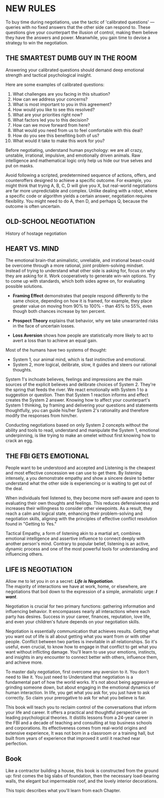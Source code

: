 # NEW RULES

To buy time during negotiations, use the tactic of 'calibrated questions' — queries with no fixed answers that the other side can respond to. These questions give your counterpart the illusion of control, making them believe they have the answers and power. Meanwhile, you gain time to devise a strategy to win the negotiation.

## THE SMARTEST DUMB GUY IN THE ROOM

Answering your calibrated questions should demand deep emotional strength and tactical psychological insight.

Here are some examples of calibrated questions:

1. What challenges are you facing in this situation?
2. How can we address your concerns?
3. What is most important to you in this agreement?
4. How would you like to see this resolved?
5. What are your priorities right now?
6. What factors led you to this decision?
7. How can we move forward from here?
8. What would you need from us to feel comfortable with this deal?
9. How do you see this benefiting both of us?
10. What would it take to make this work for you?

Before negotiating, understand human psychology: we are all crazy, unstable, irrational, impulsive, and emotionally driven animals. Raw intelligence and mathematical logic only help us hide our true selves and put on masks.

Avoid following a scripted, predetermined sequence of actions, offers, and counteroffers designed to achieve a specific outcome. For example, you might think that trying A, B, C, D will give you X, but real-world negotiations are far more unpredictable and complex. Unlike dealing with a robot, where a specific code or algorithm yields a certain answer, negotiation requires flexibility. You might need to do A, then D, and perhaps Q, because the outcome is often uncertain.

## OLD-SCHOOL NEGOTIATION
History of hostage negotiation

## HEART VS. MIND
The emotional brain-that animalistic, unreliable, and irrational beast-could be overcome through a more rational, joint problem-solving mindset. Instead of trying to understand what other side is asking for, focus on why they are asking for it. Work cooperatively to generate win-win options. Try to come up with standards, which both sides agree on, for evaluating possible solutions.

- **Framing Effect** demonstrates that people respond differently to the same choice, depending on how it is framed, for example, they place greater value on moving from 90% to 100% - than 45% to 55%, even though both chances increase by ten percent.

- **Prospect Theory** explains that behavior, why we take unwarranted risks in the face of uncertain losses.

- **Loss Aversion** shows how people are statistically more likely to act to avert a loss than to achieve an equal gain.

Most of the humans have two systems of thought:
- System 1, our animal mind, which is fast instinctive and emotional.
- System 2, more logical, delibrate, slow, it guides and steers our rational thoughts.

System 1's inchoate believes, feelings and impressions are the main sources of the explicit believes and delibrate choices of System 2.
They're the spring that feeds the river. We react emotionally with System 1 to a suggestion or question. Then that System 1 reaction informs and effect creates the System 2 answer.
Knowing how to affect your counterpart's System 1 thinking, by framing and delivering your questions and statements thoughtfully, you can guide his/her System 2's rationality and therefore modify the responses from him/her.

Conducting negotiations based on only System 2 concepts without the ability and tools to read, understand and manipulate the System 1, emotional underpinning, is like trying to make an omelet without first knowing how to crack an egg.
## THE FBI GETS EMOTIONAL
People want to be understood and accepted and Listening is the cheapest and most effective concession we can use to get there. By listening intensely, a you demonstrate empathy and show a sincere desire to better understand what the other side is experiencing or is waiting to get out of the deal.

When individuals feel listened to, they become more self-aware and open to evaluating their own thoughts and feelings. This reduces defensiveness and increases their willingness to consider other viewpoints. As a result, they reach a calm and logical state, enhancing their problem-solving and negotiation skills, aligning with the principles of effective conflict resolution found in "Getting to Yes."

Tactical Empathy, a form of listening akin to a martial art, combines emotional intelligence and assertive influence to connect deeply with another person's mind. Contrary to popular belief, listening is an active, dynamic process and one of the most powerful tools for understanding and influencing others.

## LIFE IS NEGOTIATION
Allow me to let you in on a secret: ***Life is Negotiation***.   
The majority of interactions we have at work, home, or elsewhere, are   
negotiations that boil down to the expression of a simple, animalistic urge: ***I want***.

Negotiation is crucial for two primary functions: gathering information and influencing behavior. It encompasses nearly all interactions where each party has desires. Success in your career, finances, reputation, love life, and even your children's future depends on your negotiation skills.

Negotiation is essentially communication that achieves results. Getting what you want out of life is all about getting what you want from or with other people. Conflict between two parties is inevitable in all relationships. So it's useful, even crucial, to know how to engage in that conflict to get what you want without inflicting damage. You'll learn to use your emotions, instincts, and insights in any encounter to connect better with others, influence them, and achieve more.

To master daily negotiation, first overcome any aversion to it. You don't need to like it. You just need to Understand that negotiation is a fundamental part of how the world works. It's not about being aggressive or grinding someone down, but about engaging in the emotional dynamics of human interaction. In life, you get what you ask for, you just have to ask correctly. So claim your prerogative to ask for what you believe is fair.

This book will teach you to reclaim control of the conversations that inform your life and career. It offers a practical and thoughtful perspective on leading psychological theories. It distills lessons from a 24-year career in the FBI and a decade of teaching and consulting at top business schools and corporations. Its effectiveness comes from real-world origins and extensive experience, It was not born in a classroom or a training hall, but built from years of experience that improved it until it reached near perfection.   

## Book
Like a contractor building a house, this book is constructed from the ground up: first comes the big slabs of foundation, then the necessary load-bearing walls, the elegant but impermeable roof, and the lovely interior decorations.

This topic describes what you'll learn from each Chapter.
